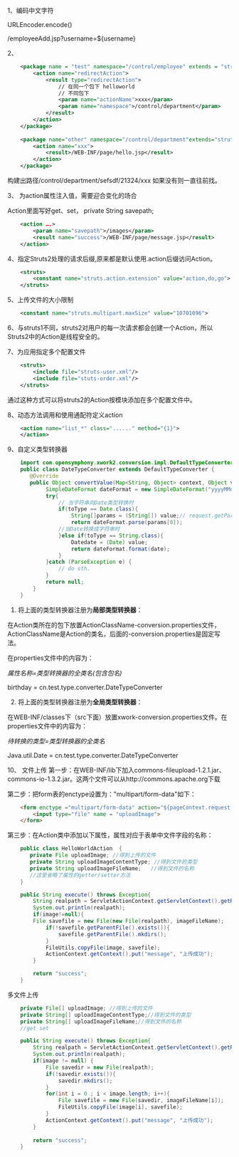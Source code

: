 1、编码中文字符

URLEncoder.encode()

/employeeAdd.jsp?username=${username}

2、

```xml
    <package name = "test" namespace="/control/employee" extends = "struts-default">  
        <action name="redirectAction">  
            <result type="redirectAction">  
                // 在同一个包下 helloworld  
                // 不同包下  
                <param name="actionName">xxx</param>  
                <param name="namespace">/control/department</param>  
            </result>  
        </action>  
    </package>  
    
    <package name="other" namespace="/control/department"extends="struts-default">  
        <action name="xxx">  
            <result>/WEB-INF/page/hello.jsp</result>  
        </action>  
    </package>
```
构建出路径/control/department/sefsdf/21324/xxx   如果没有则一直往前找。

3、 为action属性注入值，需要迎合变化的场合

Action里面写好get、set， private String savepath;

```xml
    <action ….>  
        <param name="savepath">/images</param>  
        <result name="success">/WEB-INF/page/message.jsp</result>  
    </action> 
```

4、指定Struts2处理的请求后缀,原来都是默认使用.action后缀访问Action。

```xml
    <struts>  
        <constant name="struts.action.extension" value="action,do,go">  
    </struts>
```
5、上传文件的大小限制

```xml
    <constant name="struts.multipart.maxSize" value="10701096"> 
```

6、与struts1不同，struts2对用户的每一次请求都会创建一个Action，所以Struts2中的Action是线程安全的。

7、为应用指定多个配置文件

```xml
    <struts>  
        <include file="struts-user.xml"/>  
        <include file="stuts-order.xml"/>  
    </struts>  
```
通过这种方式可以将struts2的Action按模块添加在多个配置文件中。

8、动态方法调用和使用通配符定义action

```xml
    <action name="list_*" class="......" method="{1}">  
    </action> 
```
9、自定义类型转换器

```java
    import com.opensymphony.xwork2.conversion.impl.DefaultTypeConverter;     
    public class DateTypeConverter extends DefaultTypeConverter {
       @Override  
       public Object convertValue(Map<String, Object> context, Object value, ClasstoType) {  
            SimpleDateFormat dateFormat = new SimpleDateFormat("yyyyMMdd");  
            try{  
                // 当字符串向Date类型转换时 
                if(toType == Date.class){   
                    String[]params = (String[]) value;// request.getParameterValues()  
                    return dateFormat.parse(params[0]);  
                //当Date转换成字符串时
                }else if(toType == String.class){  
                    Datedate = (Date) value;  
                    return dateFormat.format(date);  
                }  
            }catch (ParseException e) {
                // do sth.
            }  
            return null;  
        }  
    }  
```
1) 将上面的类型转换器注册为**局部类型转换器**：

在Action类所在的包下放置ActionClassName-conversion.properties文件，ActionClassName是Action的类名，后面的-conversion.properties是固定写法。

在properties文件中的内容为：

*属性名称=类型转换器的全类名(包含包名)*

birthday = cn.test.type.converter.DateTypeConverter

2) 将上面的类型转换器注册为**全局类型转换器**：

在WEB-INF/classes下（src下面）放置xwork-conversion.properties文件。在properties文件中的内容为：

*待转换的类型=类型转换器的全类名*

Java.util.Date = cn.test.type.converter.DateTypeConverter

10、 文件上传
第一步：在WEB-INF/lib下加入commons-fileupload-1.2.1.jar、commons-io-1.3.2.jar。这两个文件可以从http://commons.apache.org下载

第二步：把form表的enctype设置为："multipart/form-data"如下：

```html
    <form enctype ="multipart/form-data" action="${pageContext.request.contextPath}/xxx.action" method="post">  
        <input type="file" name = "uploadImage">  
    </form>  
```
第三步：在Action类中添加以下属性，属性对应于表单中文件字段的名称：

```java
    public class HelloWorldAction  {
       private File uploadImage; //得到上传的文件
       private String uploadImageContentType; //得到文件的类型
       private String uploadImageFileName;   //得到文件的名称
       //这里省略了属性的getter/setter方法  
    }
```

```java
    public String execute() throws Exception{  
        String realpath = ServletActionContext.getServletContext().getRealPath("/images");  
        System.out.println(realpath);  
        if(image!=null){  
        File savefile = new File(new File(realpath), imageFileName);  
            if(!savefile.getParentFile().exists()){
                savefile.getParentFile().mkdirs();  
            } 
            FileUtils.copyFile(image, savefile);  
            ActionContext.getContext().put("message", "上传成功");  
        }  

        return "success";  
    }
```

多文件上传
```java
    private File[] uploadImage; //得到上传的文件
    private String[] uploadImageContentType;//得到文件的类型
    private String[] uploadImageFileName;//得到文件的名称
    //get set  
```

```java
    public String execute() throws Exception{  
        String realpath = ServletActionContext.getServletContext().getRealPath("/images");  
        System.out.println(realpath);  
        if(image != null) {  
            File savedir = new File(realpath);  
            if(!savedir.exists()){
                savedir.mkdirs();  
            } 
            for(int i = 0 ; i < image.length; i++){                 
                File savefile = new File(savedir, imageFileName[i]);  
                FileUtils.copyFile(image[i], savefile);  
            }  
            ActionContext.getContext().put("message", "上传成功");  
        }  
        
        return "success";  
    }  
```